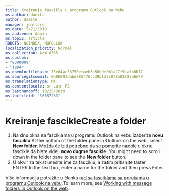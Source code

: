 ```yaml
---
title: Kreiranje fascikle u programu Outlook na Webu
ms.author: daeite
author: daeite
manager: joallard
ms.date: 5/21/2019
ms.audience: Admin
ms.topic: article
ROBOTS: NOINDEX, NOFOLLOW
localization_priority: Normal
ms.collection: Adm_O365
ms.custom:
- "8000009"
- "1994"
ms.openlocfilehash: 75e64ae33750efaeb3a56dde0b1a27f9bafb8b77
ms.sourcegitcommit: 0b06093dabd685f76cc39b1d7c0f8b03883b6e79
ms.translationtype: MT
ms.contentlocale: sr-Latn-RS
ms.lasthandoff: 10/25/2019
ms.locfileid: "36557263"
---
```

# <a name="create-a-folder"></a><span data-ttu-id="cbe3a-102">Kreiranje fascikle</span><span class="sxs-lookup"><span data-stu-id="cbe3a-102">Create a folder</span></span>

1. <span data-ttu-id="cbe3a-103">Na dnu okna sa fasciklama u programu Outlook na vebu izaberite **novu fasciklu**.</span><span class="sxs-lookup"><span data-stu-id="cbe3a-103">At the bottom of the folder pane in Outlook on the web, select **New folder**.</span></span> <span data-ttu-id="cbe3a-104">Možda će biti potrebno da se pomerite nadole u oknu fascikle da biste videli **novo dugme fascikle** .</span><span class="sxs-lookup"><span data-stu-id="cbe3a-104">You might need to scroll down in the folder pane to see the **New folder** button.</span></span>
1. <span data-ttu-id="cbe3a-105">U okvir za tekst unesite ime za fasciklu, a zatim pritisnite taster ENTER.</span><span class="sxs-lookup"><span data-stu-id="cbe3a-105">In the text box, enter a name for the folder and then press Enter.</span></span>

<span data-ttu-id="cbe3a-106">Više informacija potražite u članku [rad sa fasciklama sa porukama u programu Outlook na vebu](https://support.office.com/article/ae0f10d6-54e7-4f29-acd3-78cdc3fdcb9f).</span><span class="sxs-lookup"><span data-stu-id="cbe3a-106">To learn more, see [Working with message folders in Outlook on the web](https://support.office.com/article/ae0f10d6-54e7-4f29-acd3-78cdc3fdcb9f).</span></span>